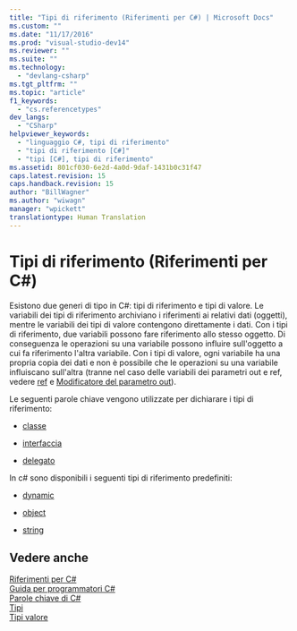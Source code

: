 ```yaml
---
title: "Tipi di riferimento (Riferimenti per C#) | Microsoft Docs"
ms.custom: ""
ms.date: "11/17/2016"
ms.prod: "visual-studio-dev14"
ms.reviewer: ""
ms.suite: ""
ms.technology: 
  - "devlang-csharp"
ms.tgt_pltfrm: ""
ms.topic: "article"
f1_keywords: 
  - "cs.referencetypes"
dev_langs: 
  - "CSharp"
helpviewer_keywords: 
  - "linguaggio C#, tipi di riferimento"
  - "tipi di riferimento [C#]"
  - "tipi [C#], tipi di riferimento"
ms.assetid: 801cf030-6e2d-4a0d-9daf-1431b0c31f47
caps.latest.revision: 15
caps.handback.revision: 15
author: "BillWagner"
ms.author: "wiwagn"
manager: "wpickett"
translationtype: Human Translation
---
```

# Tipi di riferimento (Riferimenti per C#)
Esistono due generi di tipo in C\#: tipi di riferimento e tipi di valore.  Le variabili dei tipi di riferimento archiviano i riferimenti ai relativi dati \(oggetti\), mentre le variabili dei tipi di valore contengono direttamente i dati.  Con i tipi di riferimento, due variabili possono fare riferimento allo stesso oggetto. Di conseguenza le operazioni su una variabile possono influire sull'oggetto a cui fa riferimento l'altra variabile.  Con i tipi di valore, ogni variabile ha una propria copia dei dati e non è possibile che le operazioni su una variabile influiscano sull'altra \(tranne nel caso delle variabili dei parametri out e ref, vedere [ref](../../../csharp/language-reference/keywords/ref.md) e [Modificatore del parametro out](../../../csharp/language-reference/keywords/out-parameter-modifier.md)\).  
  
 Le seguenti parole chiave vengono utilizzate per dichiarare i tipi di riferimento:  
  
-   [classe](../../../csharp/language-reference/keywords/class.md)  
  
-   [interfaccia](../../../csharp/language-reference/keywords/interface.md)  
  
-   [delegato](../../../csharp/language-reference/keywords/delegate.md)  
  
 In c\# sono disponibili i seguenti tipi di riferimento predefiniti:  
  
-   [dynamic](../../../csharp/language-reference/keywords/dynamic.md)  
  
-   [object](../../../csharp/language-reference/keywords/object.md)  
  
-   [string](../../../csharp/language-reference/keywords/string.md)  
  
## Vedere anche  
 [Riferimenti per C\#](../../../csharp/language-reference/index.md)   
 [Guida per programmatori C\#](../../../csharp/programming-guide/index.md)   
 [Parole chiave di C\#](../../../csharp/language-reference/keywords/index.md)   
 [Tipi](../../../csharp/language-reference/keywords/types.md)   
 [Tipi valore](../../../csharp/language-reference/keywords/value-types.md)